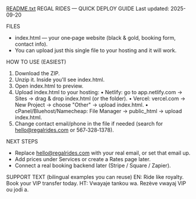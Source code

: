 [README.txt](https://github.com/user-attachments/files/22437093/README.txt)
REGAL RIDES — QUICK DEPLOY GUIDE
Last updated: 2025-09-20

FILES
- index.html — your one‑page website (black & gold, booking form, contact info).
- You can upload just this single file to your hosting and it will work.

HOW TO USE (EASIEST)
1) Download the ZIP.
2) Unzip it. Inside you'll see index.html.
3) Open index.html to preview.
4) Upload index.html to your hosting:
   • Netlify: go to app.netlify.com → Sites → drag & drop index.html (or the folder).
   • Vercel: vercel.com → New Project → choose "Other" → upload index.html.
   • cPanel/Bluehost/Namecheap: File Manager → public_html → upload index.html.
5) Change contact email/phone in the file if needed (search for hello@regalrides.com or 567‑328‑1378).

NEXT STEPS
- Replace hello@regalrides.com with your real email, or set that email up.
- Add prices under Services or create a Rates page later.
- Connect a real booking backend later (Stripe / Square / Zapier).

SUPPORT TEXT (bilingual examples you can reuse)
EN: Ride like royalty. Book your VIP transfer today.
HT: Vwayaje tankou wa. Rezève vwayaj VIP ou jodi a.
